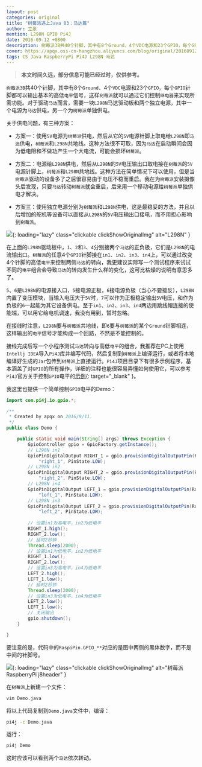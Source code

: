 ```yaml
---
layout: post
categories: original
title: "树莓派遇上Java 03：马达篇"
author: 立泉
mention: L298N GPIO Pi4J
date: 2016-09-12 +0800
description: 树莓派3B共40个针脚，其中有8个Ground、4个VDC电源和23个GPIO，每个GPIO针脚都可以输出基本的高低电平信号，这样树莓派就可以通过这些GPIO控制继电器来实现所需功能。
cover: https://apqx.oss-cn-hangzhou.aliyuncs.com/blog/original/20160912/l298n.jpg
tags: CS Java RaspberryPi Pi4J L298N 马达
---
```


> **本文时间久远，部分信息可能已经过时，仅供参考。**

`树莓派3B`共40个针脚，其中有8个`Ground`、4个`VDC`电源和23个`GPIO`，每个`GPIO`针脚都可以输出基本的高低`电平`信号，这样`树莓派`就可以通过它们控制`继电器`来实现所需功能。对于驱动`马达`而言，需要一块`L298N`马达驱动板和两个独立电源，其中一个电源为`马达`供电，另一个为`树莓派`单独供电。

关于供电问题，有三种方案：

* 方案一：使用`5V`电源为`树莓派`供电，然后从它的`5V`电源针脚上取电给`L298N`即`马达`供电，`树莓派`和`L298N`共地线。这种方法很不可取，因为`马达`在启动瞬间会因为低电阻和不做功产生一个大电流，可能会损坏`树莓派`。

* 方案二：电源给`L298N`供电，然后从`L298N`的`5V`电压输出口取电接在`树莓派`的`5V`电源针脚上，`树莓派`和`L298N`共地线。这种方法在简单情况下可以使用，但是当`树莓派`驱动的设备多了之后很容易由于电压不稳而重启。我在为`树莓派`安装摄像头后发现，只要`马达`转动`树莓派`就会重启，后来用一个移动电源给`树莓派`单独供电才解决。

* 方案三：使用独立电源分别为`树莓派`和`L298N`供电，这是最稳妥的方法，并且以后增加的舵机等设备可以直接从`L298N`的`5V`电压输出口接电，而不用担心影响到`树莓派`。

![](https://apqx.oss-cn-hangzhou.aliyuncs.com/blog/original/20160912/l298n.jpg){: loading="lazy" class="clickable clickShowOriginalImg" alt="L298N" }

在上面的`L298N`驱动板中，`1`、`2`和`3`、`4`分别接两个`马达`的正负极，它们是`L298N`的电流输出口。`树莓派`的任意4个`GPIO`针脚接在`in1`、`in2`、`in3`、`in4`上，可以通过改变4个针脚的高低`电平`来控制两侧`马达`的转向，我更建议实际写一个测试程序来试试不同的`电平`组合会导致`马达`的转向发生什么样的变化，这可比枯燥的说明有意思多了。

`5`、`6`是`L298N`的电源接入口，`5`接电源正极，`6`接电源负极（当心不要接反），`L298N`内置了变压模块，当输入电压大于`5V`时，`7`可以作为正极稳定输出`5V`电压，和作为负极的`6`一起能为其它设备供电。至于`in1`、`in2`、`in3`、`in4`两边用跳线帽连接的使能端，可以用它给电机调速，我没有用到，暂时忽略。

在接线时注意，`L298N`要与`树莓派`共地线，即`6`要与`树莓派`的某个`Ground`针脚相连，这样输出的`电平`信号才能构成一个回路，不然是不能控制的。

接线完成后写一个小程序测试`马达`转向与高低`电平`的组合，我推荐在PC上使用`Intellj IDEA`导入`Pi4J`库并编写代码，然后复制到`树莓派`上编译运行，或者将本地编译好生成的`Jar`包传到`树莓派`上直接运行。`Pi4J`项目目录下有很多示例程序，基本涵盖了对`GPIO`的所有操作，详细的注释也能很容易弄懂如何使用它，可以参考`Pi4J`官方关于控制`GPIO`电平的[示例](http://pi4j.com/example/control.html){: target="_blank" }。

我这里也提供一个简单控制`GPIO`电平的Demo：

```java
import com.pi4j.io.gpio.*;

/**
 * Created by apqx on 2016/9/11.
 */
public class Demo {

    public static void main(String[] args) throws Exception {
        GpioController gpio = GpioFactory.getInstance();
        // L298N in1
        GpioPinDigitalOutput RIGHT_1 = gpio.provisionDigitalOutputPin(RaspiPin.GPIO_00,
            "right_1", PinState.LOW);
        // L298N in2
        GpioPinDigitalOutput RIGHT_2 = gpio.provisionDigitalOutputPin(RaspiPin.GPIO_02,
            "right_2", PinState.LOW);
        // L298N in4
        GpioPinDigitalOutput LEFT_1 = gpio.provisionDigitalOutputPin(RaspiPin.GPIO_04,
            "left_1", PinState.LOW);
        // L298N in3
        GpioPinDigitalOutput LEFT_2 = gpio.provisionDigitalOutputPin(RaspiPin.GPIO_03,
            "left_2", PinState.LOW);
        
        // 设置in1为高电平，in2为低电平
        RIGHT_1.high();
        RIGHT_2.low();
        // 延时2秒钟
        Thread.sleep(2000);
        // 设置in1为低电平，in2为低电平
        RIGHT_1.low();
        RIGHT_2.low();
        // 设置in3为高电平，in4为低电平
        LEFT_2.high();
        LEFT_1.low();
        // 延时2秒钟
        Thread.sleep(2000);
        // 设置in3为低电平，in4为低电平
        LEFT_2.low();
        LEFT_1.low();
        // 关闭输出
        gpio.shutdown();
    }

}
```

要注意的是，代码中的`RaspiPin.GPIO_**`对应的是图中两侧的黑体数字，而不是中间的针脚号。

![](https://apqx.oss-cn-hangzhou.aliyuncs.com/blog/original/20160912/j8header_2b.png){: loading="lazy" class="clickable clickShowOriginalImg" alt="树莓派 RaspberryPi j8header" }

在`树莓派`上新建一个文件：

```sh
vim Demo.java
```

将以上代码复制到`Demo.java`文件中，编译：

```sh
pi4j -c Demo.java
```

运行：

```sh
pi4j Demo
```

这时应该可以看到两个`马达`依次转动。